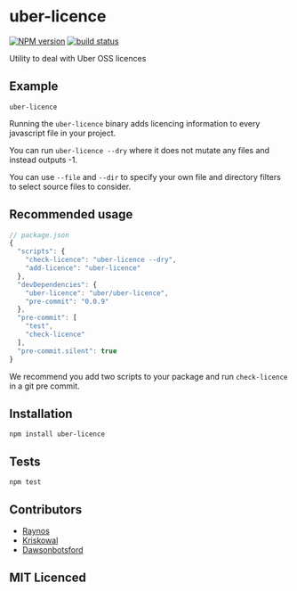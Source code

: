 # uber-licence
[![NPM version][npm-version-image]][npm-version-url] [![build status][build-png]][build]
<!--
    [![Coverage Status][cover-png]][cover]
    [![Davis Dependency status][dep-png]][dep]
-->

<!-- [![NPM][npm-png]][npm] -->

<!-- [![browser support][test-png]][test] -->

Utility to deal with Uber OSS licences

## Example

`uber-licence`

Running the `uber-licence` binary adds licencing information
  to every javascript file in your project.

You can run `uber-licence --dry` where it does not
  mutate any files and instead outputs -1.

You can use `--file` and `--dir` to specify your own file 
  and directory filters to select source files to consider.

## Recommended usage

```js
// package.json
{
  "scripts": {
    "check-licence": "uber-licence --dry",
    "add-licence": "uber-licence"
  },
  "devDependencies": {
    "uber-licence": "uber/uber-licence",
    "pre-commit": "0.0.9"
  },
  "pre-commit": [
    "test",
    "check-licence"
  ],
  "pre-commit.silent": true
}
```

We recommend you add two scripts to your package and run
  `check-licence` in a git pre commit.

## Installation

`npm install uber-licence`

## Tests

`npm test`

## Contributors

 - [Raynos](https://github.com/raynos)
 - [Kriskowal](https://github.com/kriskowal)
 - [Dawsonbotsford](https://github.com/dawsonbotsford)

## MIT Licenced

  [build-png]: https://secure.travis-ci.org/uber/uber-licence.svg?branch=master
  [build]: https://travis-ci.org/uber/uber-licence
  [cover-png]: https://coveralls.io/repos/uber/uber-licence/badge.png
  [cover]: https://coveralls.io/r/uber/uber-licence
  [dep-png]: https://david-dm.org/uber/uber-licence.png
  [dep]: https://david-dm.org/uber/uber-licence
  [test-png]: https://ci.testling.com/uber/uber-licence.png
  [tes]: https://ci.testling.com/uber/uber-licence
  [npm-png]: https://nodei.co/npm/uber-licence.png?stars&downloads
  [npm]: https://nodei.co/npm/uber-licence
  [npm-version-image]: https://badge.fury.io/js/uber-licence.svg
  [npm-version-url]: https://npmjs.org/package/uber-licence
